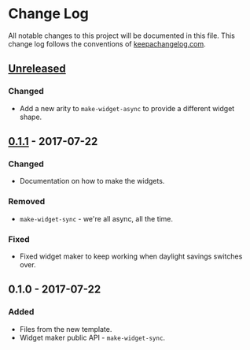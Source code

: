 # Change Log
All notable changes to this project will be documented in this file. This change log follows the conventions of [keepachangelog.com](http://keepachangelog.com/).

## [Unreleased]
### Changed
- Add a new arity to `make-widget-async` to provide a different widget shape.

## [0.1.1] - 2017-07-22
### Changed
- Documentation on how to make the widgets.

### Removed
- `make-widget-sync` - we're all async, all the time.

### Fixed
- Fixed widget maker to keep working when daylight savings switches over.

## 0.1.0 - 2017-07-22
### Added
- Files from the new template.
- Widget maker public API - `make-widget-sync`.

[Unreleased]: https://github.com/your-name/clojure-first/compare/0.1.1...HEAD
[0.1.1]: https://github.com/your-name/clojure-first/compare/0.1.0...0.1.1
